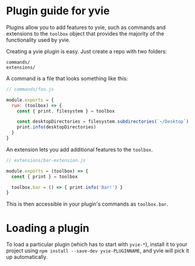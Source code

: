 # Plugin guide for yvie

Plugins allow you to add features to yvie, such as commands and
extensions to the `toolbox` object that provides the majority of the functionality
used by yvie.

Creating a yvie plugin is easy. Just create a repo with two folders:

```
commands/
extensions/
```

A command is a file that looks something like this:

```js
// commands/foo.js

module.exports = {
  run: (toolbox) => {
    const { print, filesystem } = toolbox

    const desktopDirectories = filesystem.subdirectories(`~/Desktop`)
    print.info(desktopDirectories)
  }
}
```

An extension lets you add additional features to the `toolbox`.

```js
// extensions/bar-extension.js

module.exports = (toolbox) => {
  const { print } = toolbox

  toolbox.bar = () => { print.info('Bar!') }
}
```

This is then accessible in your plugin's commands as `toolbox.bar`.

# Loading a plugin

To load a particular plugin (which has to start with `yvie-*`),
install it to your project using `npm install --save-dev yvie-PLUGINNAME`,
and yvie will pick it up automatically.
